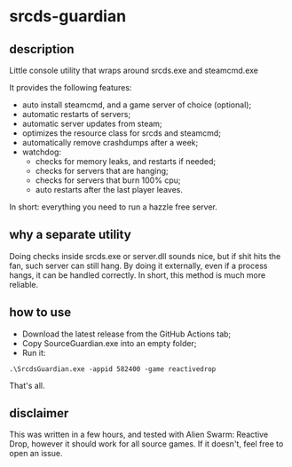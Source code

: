 # srcds-guardian

## description

Little console utility that wraps around srcds.exe and steamcmd.exe

It provides the following features:

- auto install steamcmd, and a game server of choice (optional);
- automatic restarts of servers;
- automatic server updates from steam;
- optimizes the resource class for srcds and steamcmd;
- automatically remove crashdumps after a week;
- watchdog:
  - checks for memory leaks, and restarts if needed;
  - checks for servers that are hanging;
  - checks for servers that burn 100% cpu;
  - auto restarts after the last player leaves.

 In short: everything you need to run a hazzle free server.

## why a separate utility

Doing checks inside srcds.exe or server.dll sounds nice, but if shit hits the fan, such server can still hang. By doing it externally, even if a process hangs, it can be handled correctly. In short, this method is much more reliable.

## how to use

- Download the latest release from the GitHub Actions tab;
- Copy SourceGuardian.exe into an empty folder;
- Run it:

```
.\SrcdsGuardian.exe -appid 582400 -game reactivedrop
```

That's all.

## disclaimer

This was written in a few hours, and tested with 
Alien Swarm: Reactive Drop, however it should work for all source
games. If it doesn't, feel free to open an issue.
